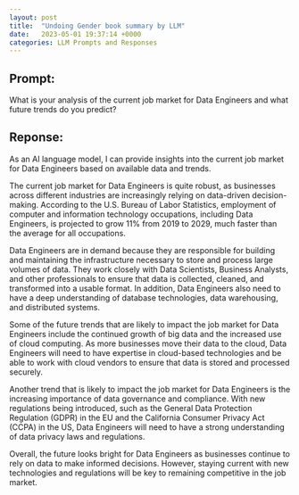 ```yaml
---
layout: post
title:  "Undoing Gender book summary by LLM"
date:   2023-05-01 19:37:14 +0000
categories: LLM Prompts and Responses
---
```


## Prompt:

What is your analysis of the current job market for Data Engineers and what future trends do you predict?

## Reponse:

As an AI language model, I can provide insights into the current job market for Data Engineers based on available data and trends.

The current job market for Data Engineers is quite robust, as businesses across different industries are increasingly relying on data-driven decision-making. According to the U.S. Bureau of Labor Statistics, employment of computer and information technology occupations, including Data Engineers, is projected to grow 11% from 2019 to 2029, much faster than the average for all occupations.

Data Engineers are in demand because they are responsible for building and maintaining the infrastructure necessary to store and process large volumes of data. They work closely with Data Scientists, Business Analysts, and other professionals to ensure that data is collected, cleaned, and transformed into a usable format. In addition, Data Engineers also need to have a deep understanding of database technologies, data warehousing, and distributed systems.

Some of the future trends that are likely to impact the job market for Data Engineers include the continued growth of big data and the increased use of cloud computing. As more businesses move their data to the cloud, Data Engineers will need to have expertise in cloud-based technologies and be able to work with cloud vendors to ensure that data is stored and processed securely.

Another trend that is likely to impact the job market for Data Engineers is the increasing importance of data governance and compliance. With new regulations being introduced, such as the General Data Protection Regulation (GDPR) in the EU and the California Consumer Privacy Act (CCPA) in the US, Data Engineers will need to have a strong understanding of data privacy laws and regulations.

Overall, the future looks bright for Data Engineers as businesses continue to rely on data to make informed decisions. However, staying current with new technologies and regulations will be key to remaining competitive in the job market.
